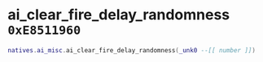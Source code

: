 # ai_clear_fire_delay_randomness `0xE8511960`

```lua
natives.ai_misc.ai_clear_fire_delay_randomness(_unk0 --[[ number ]])
```